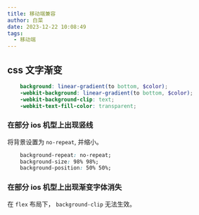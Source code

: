```yaml
---
title: 移动端兼容
author: 白菜
date: 2023-12-22 10:08:49
tags:
  - 移动端
---
```


## css 文字渐变

```scss
    background: linear-gradient(to bottom, $color);
    -webkit-background: linear-gradient(to bottom, $color);
    -webkit-background-clip: text;
    -webkit-text-fill-color: transparent;
```

### 在部分 ios 机型上出现竖线

将背景设置为 `no-repeat`, 并缩小。

```css
    background-repeat: no-repeat;
    background-size: 98% 98%;
    background-position: 50% 50%;
```

### 在部分 ios 机型上出现渐变字体消失

在 `flex` 布局下， `background-clip` 无法生效。 
